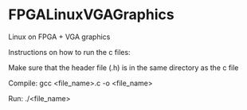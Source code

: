 # FPGALinuxVGAGraphics
Linux on FPGA + VGA graphics

Instructions on how to run the c files:

Make sure that the header file (.h) is in the same directory as the c file

Compile:
gcc <file_name>.c -o <file_name>

Run:
./<file_name>

